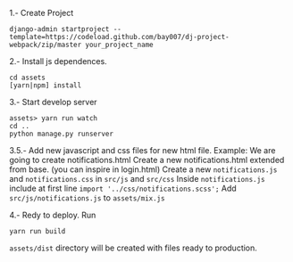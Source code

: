 1.- Create Project

```ssh
django-admin startproject --template=https://codeload.github.com/bay007/dj-project-webpack/zip/master your_project_name
```

2.- Install js dependences.
```ssh
cd assets
[yarn|npm] install
```

3.- Start develop server
```ssh
assets> yarn run watch
cd ..
python manage.py runserver
```

3.5.- Add new javascript and css files for new html file.
Example: We are going to create notifications.html
Create a new notifications.html extended from base. (you can inspire in login.html)
Create a new `notifications.js` and `notifications.css` in `src/js` and `src/css`
Inside `notifications.js` include at first line 
`import '../css/notifications.scss';`
Add `src/js/notifications.js` to `assets/mix.js`


4.- Redy to deploy.
Run 
```ssh
yarn run build
```
`assets/dist` directory will be created with files ready to production.